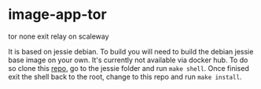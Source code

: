 # image-app-tor
tor none exit relay on scaleway

It is based on jessie debian. To build you will need to build the debian jessie base image on your own.
It's currently not available via docker hub. To do so clone this [repo](https://github.com/scaleway/image-debian), 
go to the jessie folder and run `make shell`. Once finised exit the shell back to the root, change to this repo and run `make install`.
